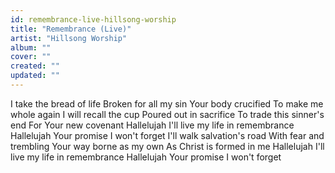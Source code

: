 ```yaml
---
id: remembrance-live-hillsong-worship
title: "Remembrance (Live)"
artist: "Hillsong Worship"
album: ""
cover: ""
created: ""
updated: ""
---
```


I take the bread of life
Broken for all my sin
Your body crucified
To make me whole again
I will recall the cup
Poured out in sacrifice
To trade this sinner's end
For Your new covenant
Hallelujah
I'll live my life in remembrance
Hallelujah
Your promise I won't forget
I'll walk salvation's road
With fear and trembling
Your way borne as my own
As Christ is formed in me
Hallelujah
I'll live my life in remembrance
Hallelujah
Your promise I won't forget